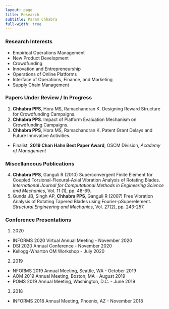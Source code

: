 ```yaml
---
layout: page
title: Research
subtitle: Param Chhabra
full-width: true
---
```


### Research Interests
  * Empirical Operations Management   
  * New Product Development
  * Crowdfunding                       
  * Innovation and Entrepreneurship
  * Operations of Online Platforms      
  * Interface of Operations, Finance, and Marketing     
  * Supply Chain Management
  
### Papers Under Review / In Progress
1. **Chhabra PPS**, Hora MS, Ramachandran K. Designing Reward Structure for Crowdfunding Campaigns.
2. **Chhabra PPS**. Impact of Platform Evaluation Mechanism on Crowdfunding Campaigns. 
3. **Chhabra PPS**, Hora MS, Ramachandran K. Patent Grant Delays and Future Innovative Activities. 
 - Finalist, **2019 Chan Hahn Best Paper Award**, OSCM Division, *Academy of Management*

### Miscellaneous Publications
4. **Chhabra PPS**, Ganguli R (2010) Superconvergent Finite Element for Coupled Torsional-Flexural-Axial Vibration Analysis of Rotating Blades. *International Journal for Computational Methods in Engineering Science and Mechanics*, Vol. 11 (1), pp. 48-69.
5. Gunda JB, Singh AP, **Chhabra PPS**, Ganguli R (2007) Free Vibration Analysis of Rotating Tapered Blades using Fourier-pSuperelement. *Structural Engineering and Mechanics*, Vol. 27(2), pp. 243-257.

### Conference Presentations
1. 2020
 - INFORMS 2020 Virtual Annual Meeting - November 2020
 - DSI 2020 Annual Conference - November 2020
 - Kellogg-Wharton OM Workshop - July 2020
   
2. 2019
 - NFORMS 2019 Annual Meeting, Seattle, WA - October 2019
 - AOM 2019 Annual Meeting, Boston, MA - August 2019
 - POMS 2019 Annual Meeting, Washington, D.C. - June 2019
 
3. 2018
 - INFORMS 2018 Annual Meeting, Phoenix, AZ - November 2018
